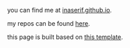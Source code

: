you can find me at [inaserif.github.io](https://inaserif.github.io). 

my repos can be found [here](https://github.com/wissen-ist-acht/).

this page is built based on [this template](https://github.com/mmistakes/mm-github-pages-starter/generate).

